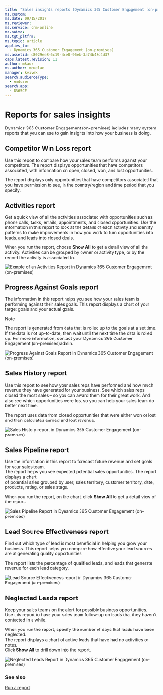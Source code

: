 ```yaml
---
title: "Sales insights reports (Dynamics 365 Customer Engagement (on-premises) | MicrosoftDocs"
ms.custom: 
ms.date: 09/15/2017
ms.reviewer: 
ms.service: crm-online
ms.suite: 
ms.tgt_pltfrm: 
ms.topic: article
applies_to: 
  - Dynamics 365 Customer Engagement (on-premises)
ms.assetid: d8029ee8-6c19-4ce8-96eb-3a74b48c4d37
caps.latest.revision: 11
author: mkaur
ms.author: mduelae
manager: kvivek
search.audienceType: 
  - enduser
search.app: 
  - D365CE
---
```

# Reports for sales insights

Dynamics 365 Customer Engagement (on-premises) includes many system reports that you can use to gain insights into how your business is doing. 

<a name="BKMK_CompetitorWinLoss"></a>   
## Competitor Win Loss report
Use this report to compare how your sales team performs against your competitors. The report displays opportunities that have competitors associated, with information on open, closed, won, and lost opportunities.  
  
 The report displays only opportunities that have competitors associated that you have permission to see, in the country/region and time period that you specify.  
 
<a name="BKMK_Activities"></a>   
## Activities report
Get a quick view of all the activities associated with opportunities such as phone calls, tasks, emails, appointments, and closed opportunities.  Use the information in this report to look at the details of each activity and identify patterns to make improvements in how you work to turn opportunities into leads, and leads into closed deals.  
  
 When you run the report, choose **Show All** to get a detail view of all the activity. Activities can be grouped by owner or activity type, or by the record the activity is associated to.  
  
 ![Exmple of an Activities Report in Dynamics 365 Customer Engagement (on-premises)](../basics/media/activities-report.png "Exmple of an Activities Report in Dynamics 365 Customer Engagement (on-premises)")  
  
<a name="BKMK_ProgressGoals"></a>   
## Progress Against Goals report
The information in this report helps you see how your sales team is performing against their sales goals. This report displays a chart of your target goals and your actual goals.  
  
> [!NOTE]
>  The report is generated from data that is rolled up to the goals at a set time. If the data is not up-to-date, then wait until the next time the data is rolled up. For more information, contact your Dynamics 365 Customer Engagement (on-premises)admin.  
  
 ![Progress Against Goals Report in Dynamics 365 Customer Engagement (on-premises)](../basics/media/progress-against-goals-report.png "Progress Against Goals Report in Dynamics 365 Customer Engagement (on-premises)")  

<a name="BKMK_SalesHistory"></a>   
## Sales History report
Use this report to see how your sales reps have performed and how much revenue they have generated for your business. See which sales reps closed the most sales – so you can award them for their great work. And also see which opportunities were lost so you can help your sales team do better next time.  
  
 The report uses data from closed opportunities that were either won or lost and then calculates earned and lost revenue.  
  
 ![Sales History report in Dynamics 365 Customer Engagement (on-premises)](../basics/media/sales-history-report.png "Sales History report in Dynamics 365 Customer Engagement (on-premises)")  

<a name="BKMK_SalesPipeline"></a>   
## Sales Pipeline report
Use the information in this report to forecast future revenue and set goals for your sales team.   
The report helps you see expected potential sales opportunities. The report displays a chart  
 of potential sales grouped by user, sales territory, customer territory, date, products, rating, or sales stage.  
  
 When you run the report, on the chart, click **Show All** to get a detail view of the report.  
  
 ![Sales Pipeline Report in Dynamics 365 Customer Engagement (on-premises)](../basics/media/sales-pipeline-report.png "Sales Pipeline Report in Dynamics 365 Customer Engagement (on-premises)")  

<a name="BKMK_LeadSource"></a>   
## Lead Source Effectiveness report
Find out which type of lead is most beneficial in helping you grow your business. This report helps you compare how effective your lead sources are at generating quality opportunities.  
  
 The report lists the percentage of qualified leads, and leads that generate revenue for each lead category.  
  
 ![Lead Source Effectiveness report in Dynamics 365 Customer Engagement (on-premises)](../basics/media/lead-source-effectiveness.png "Lead Source Effectiveness report in Dynamics 365 Customer Engagement (on-premises)")  
  
<a name="BKMK_NeglectedLeads"></a>   
## Neglected Leads report
Keep your sales teams on the alert for possible business opportunities.   
Use this report to have your sales team follow-up on leads that they haven’t contacted in a while.  
  
 When you run the report, specify the number of days that leads have been neglected.   
The report displays a chart of active leads that have had no activities or notes.   
Click **Show All** to drill down into the report.  
  
 ![Neglected Leads Report in Dynamics 365 Customer Engagement (on-premises)](../basics/media/neglected-leads-report.png "Neglected Leads Report in Dynamics 365 Customer Engagement (on-premises)")  
 
### See also  
 [Run a report](../basics/run-report.md)   
